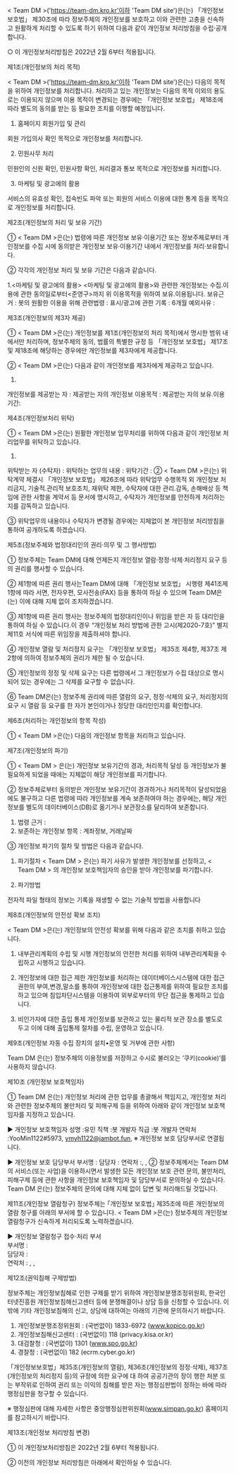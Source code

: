 < Team DM >('https://team-dm.kro.kr'이하 'Team DM site')은(는) 「개인정보 보호법」 제30조에 따라 정보주체의 개인정보를 보호하고 이와 관련한 고충을 신속하고 원활하게 처리할 수 있도록 하기 위하여 다음과 같이 개인정보 처리방침을 수립·공개합니다.

○ 이 개인정보처리방침은 2022년 2월 6부터 적용됩니다.


제1조(개인정보의 처리 목적)

< Team DM >('https://team-dm.kro.kr'이하 'Team DM site')은(는) 다음의 목적을 위하여 개인정보를 처리합니다. 처리하고 있는 개인정보는 다음의 목적 이외의 용도로는 이용되지 않으며 이용 목적이 변경되는 경우에는 「개인정보 보호법」 제18조에 따라 별도의 동의를 받는 등 필요한 조치를 이행할 예정입니다.

1. 홈페이지 회원가입 및 관리

회원 가입의사 확인 목적으로 개인정보를 처리합니다.


2. 민원사무 처리

민원인의 신원 확인, 민원사항 확인, 처리결과 통보 목적으로 개인정보를 처리합니다.


3. 마케팅 및 광고에의 활용

서비스의 유효성 확인, 접속빈도 파악 또는 회원의 서비스 이용에 대한 통계 등을 목적으로 개인정보를 처리합니다.




제2조(개인정보의 처리 및 보유 기간)

① < Team DM >은(는) 법령에 따른 개인정보 보유·이용기간 또는 정보주체로부터 개인정보를 수집 시에 동의받은 개인정보 보유·이용기간 내에서 개인정보를 처리·보유합니다.

② 각각의 개인정보 처리 및 보유 기간은 다음과 같습니다.

1.<마케팅 및 광고에의 활용>
<마케팅 및 광고에의 활용>와 관련한 개인정보는 수집.이용에 관한 동의일로부터<준영구>까지 위 이용목적을 위하여 보유.이용됩니다.
보유근거 : 봇의 원활한 이용을 위해
관련법령 : 표시/광고에 관한 기록 : 6개월
예외사유 :


제3조(개인정보의 제3자 제공)

① < Team DM >은(는) 개인정보를 제1조(개인정보의 처리 목적)에서 명시한 범위 내에서만 처리하며, 정보주체의 동의, 법률의 특별한 규정 등 「개인정보 보호법」 제17조 및 제18조에 해당하는 경우에만 개인정보를 제3자에게 제공합니다.

② < Team DM >은(는) 다음과 같이 개인정보를 제3자에게 제공하고 있습니다.

1.
개인정보를 제공받는 자 :
제공받는 자의 개인정보 이용목적 :
제공받는 자의 보유.이용기간:


제4조(개인정보처리 위탁)

① < Team DM >은(는) 원활한 개인정보 업무처리를 위하여 다음과 같이 개인정보 처리업무를 위탁하고 있습니다.

1.
위탁받는 자 (수탁자) :
위탁하는 업무의 내용 :
위탁기간 :
② < Team DM >은(는) 위탁계약 체결시 「개인정보 보호법」 제26조에 따라 위탁업무 수행목적 외 개인정보 처리금지, 기술적․관리적 보호조치, 재위탁 제한, 수탁자에 대한 관리․감독, 손해배상 등 책임에 관한 사항을 계약서 등 문서에 명시하고, 수탁자가 개인정보를 안전하게 처리하는지를 감독하고 있습니다.

③ 위탁업무의 내용이나 수탁자가 변경될 경우에는 지체없이 본 개인정보 처리방침을 통하여 공개하도록 하겠습니다.



제5조(정보주체와 법정대리인의 권리·의무 및 그 행사방법)



① 정보주체는 Team DM에 대해 언제든지 개인정보 열람·정정·삭제·처리정지 요구 등의 권리를 행사할 수 있습니다.

② 제1항에 따른 권리 행사는Team DM에 대해 「개인정보 보호법」 시행령 제41조제1항에 따라 서면, 전자우편, 모사전송(FAX) 등을 통하여 하실 수 있으며 Team DM은(는) 이에 대해 지체 없이 조치하겠습니다.

③ 제1항에 따른 권리 행사는 정보주체의 법정대리인이나 위임을 받은 자 등 대리인을 통하여 하실 수 있습니다.이 경우 “개인정보 처리 방법에 관한 고시(제2020-7호)” 별지 제11호 서식에 따른 위임장을 제출하셔야 합니다.

④ 개인정보 열람 및 처리정지 요구는 「개인정보 보호법」 제35조 제4항, 제37조 제2항에 의하여 정보주체의 권리가 제한 될 수 있습니다.

⑤ 개인정보의 정정 및 삭제 요구는 다른 법령에서 그 개인정보가 수집 대상으로 명시되어 있는 경우에는 그 삭제를 요구할 수 없습니다.

⑥ Team DM은(는) 정보주체 권리에 따른 열람의 요구, 정정·삭제의 요구, 처리정지의 요구 시 열람 등 요구를 한 자가 본인이거나 정당한 대리인인지를 확인합니다.



제6조(처리하는 개인정보의 항목 작성)

① < Team DM >은(는) 다음의 개인정보 항목을 처리하고 있습니다.



제7조(개인정보의 파기)


① < Team DM > 은(는) 개인정보 보유기간의 경과, 처리목적 달성 등 개인정보가 불필요하게 되었을 때에는 지체없이 해당 개인정보를 파기합니다.

② 정보주체로부터 동의받은 개인정보 보유기간이 경과하거나 처리목적이 달성되었음에도 불구하고 다른 법령에 따라 개인정보를 계속 보존하여야 하는 경우에는, 해당 개인정보를 별도의 데이터베이스(DB)로 옮기거나 보관장소를 달리하여 보존합니다.
1. 법령 근거 :
2. 보존하는 개인정보 항목 : 계좌정보, 거래날짜

③ 개인정보 파기의 절차 및 방법은 다음과 같습니다.
1. 파기절차
< Team DM > 은(는) 파기 사유가 발생한 개인정보를 선정하고, < Team DM > 의 개인정보 보호책임자의 승인을 받아 개인정보를 파기합니다.

2. 파기방법

전자적 파일 형태의 정보는 기록을 재생할 수 없는 기술적 방법을 사용합니다



제8조(개인정보의 안전성 확보 조치)

< Team DM >은(는) 개인정보의 안전성 확보를 위해 다음과 같은 조치를 취하고 있습니다.

1. 내부관리계획의 수립 및 시행
개인정보의 안전한 처리를 위하여 내부관리계획을 수립하고 시행하고 있습니다.

2. 개인정보에 대한 접근 제한
개인정보를 처리하는 데이터베이스시스템에 대한 접근권한의 부여,변경,말소를 통하여 개인정보에 대한 접근통제를 위하여 필요한 조치를 하고 있으며 침입차단시스템을 이용하여 외부로부터의 무단 접근을 통제하고 있습니다.

3. 비인가자에 대한 출입 통제
개인정보를 보관하고 있는 물리적 보관 장소를 별도로 두고 이에 대해 출입통제 절차를 수립, 운영하고 있습니다.




제9조(개인정보 자동 수집 장치의 설치•운영 및 거부에 관한 사항)



Team DM 은(는) 정보주체의 이용정보를 저장하고 수시로 불러오는 ‘쿠키(cookie)’를 사용하지 않습니다.

제10조 (개인정보 보호책임자)

① Team DM 은(는) 개인정보 처리에 관한 업무를 총괄해서 책임지고, 개인정보 처리와 관련한 정보주체의 불만처리 및 피해구제 등을 위하여 아래와 같이 개인정보 보호책임자를 지정하고 있습니다.

▶ 개인정보 보호책임자
성명 :유민
직책 :봇 개발자
직급 :봇 개발자
연락처 :YooMin1122#5973, ymyh1122@jambot.fun,
※ 개인정보 보호 담당부서로 연결됩니다.

▶ 개인정보 보호 담당부서
부서명 :
담당자 :
연락처 :, ,
② 정보주체께서는 Team DM 의 서비스(또는 사업)을 이용하시면서 발생한 모든 개인정보 보호 관련 문의, 불만처리, 피해구제 등에 관한 사항을 개인정보 보호책임자 및 담당부서로 문의하실 수 있습니다. Team DM 은(는) 정보주체의 문의에 대해 지체 없이 답변 및 처리해드릴 것입니다.

제11조(개인정보 열람청구)
정보주체는 ｢개인정보 보호법｣ 제35조에 따른 개인정보의 열람 청구를 아래의 부서에 할 수 있습니다.
< Team DM >은(는) 정보주체의 개인정보 열람청구가 신속하게 처리되도록 노력하겠습니다.

▶ 개인정보 열람청구 접수·처리 부서  
부서명 :  
담당자 :  
연락처 : , ,  


제12조(권익침해 구제방법)  



정보주체는 개인정보침해로 인한 구제를 받기 위하여 개인정보분쟁조정위원회, 한국인터넷진흥원 개인정보침해신고센터 등에 분쟁해결이나 상담 등을 신청할 수 있습니다. 이 밖에 기타 개인정보침해의 신고, 상담에 대하여는 아래의 기관에 문의하시기 바랍니다.  

1. 개인정보분쟁조정위원회 : (국번없이) 1833-6972 (www.kopico.go.kr)  
2. 개인정보침해신고센터 : (국번없이) 118 (privacy.kisa.or.kr)  
3. 대검찰청 : (국번없이) 1301 (www.spo.go.kr)  
4. 경찰청 : (국번없이) 182 (ecrm.cyber.go.kr)  

「개인정보보호법」제35조(개인정보의 열람), 제36조(개인정보의 정정·삭제), 제37조(개인정보의 처리정지 등)의 규정에 의한 요구에 대 하여 공공기관의 장이 행한 처분 또는 부작위로 인하여 권리 또는 이익의 침해를 받은 자는 행정심판법이 정하는 바에 따라 행정심판을 청구할 수 있습니다.  

※ 행정심판에 대해 자세한 사항은 중앙행정심판위원회(www.simpan.go.kr) 홈페이지를 참고하시기 바랍니다.  

제13조(개인정보 처리방침 변경)  


① 이 개인정보처리방침은 2022년 2월 6부터 적용됩니다.  

② 이전의 개인정보 처리방침은 아래에서 확인하실 수 있습니다.  
